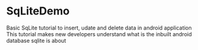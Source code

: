 # SqLiteDemo
Basic SqLite tutorial to insert,  udate and delete data in android application
This tutorial makes new developers understand what is the inbuilt android database sqlite is about
